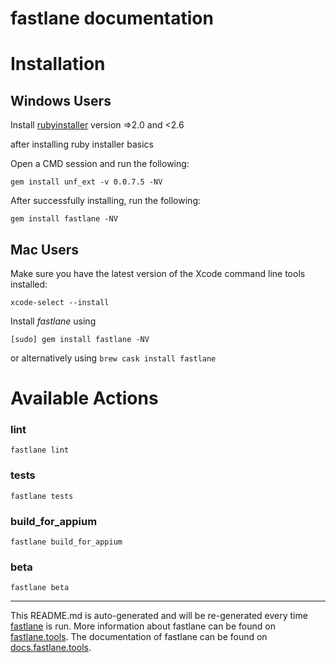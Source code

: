 fastlane documentation
================
# Installation

## Windows Users
Install [rubyinstaller](https://rubyinstaller.org/) version =>2.0 and <2.6 

after installing ruby installer basics 

Open a CMD session and run the following:

`gem install unf_ext -v 0.0.7.5 -NV`

After successfully installing, run the following:

`gem install fastlane -NV`


## Mac Users

Make sure you have the latest version of the Xcode command line tools installed:

```
xcode-select --install
```

Install _fastlane_ using
```
[sudo] gem install fastlane -NV
```
or alternatively using `brew cask install fastlane`

# Available Actions
### lint
```
fastlane lint
```

### tests
```
fastlane tests
```

### build_for_appium
```
fastlane build_for_appium
```

### beta
```
fastlane beta
```


----

This README.md is auto-generated and will be re-generated every time [fastlane](https://fastlane.tools) is run.
More information about fastlane can be found on [fastlane.tools](https://fastlane.tools).
The documentation of fastlane can be found on [docs.fastlane.tools](https://docs.fastlane.tools).
